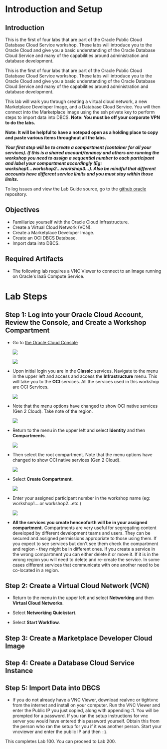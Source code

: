# Introduction and Setup

## Introduction

This is the first of four labs that are part of the Oracle Public Cloud Database Cloud Service workshop. These labs will introduce you to the Oracle Cloud and give you a basic understanding of the Oracle Database Cloud Service and many of the capabilities around administration and database development.  

This is the first of four labs that are part of the Oracle Public Cloud Database Cloud Service workshop. These labs will introduce you to the Oracle Cloud and give you a basic understanding of the Oracle Database Cloud Service and many of the capabilities around administration and database development.  

This lab will walk you through creating a virtual cloud network, a new Marketplace Developer Image, and a Database Cloud Service.  You will then connect into the Marketplace image using the ssh private key to perform steps to import data into DBCS.  **Note: You must be off your corporate VPN to do the labs.**

**Note:  It will be helpful to have a notepad open as a holding place to copy and paste various items throughout all the labs.** 

***Your first step will be to create a compartment (container for all your services).  If this is a shared account/tenancy and others are running the workshop you need to assign a sequential number to each participant and label your compartment accordingly (Eg: workshop1...workshop2...workshop3...).  Also be mindful that different accounts have different service limits and you must stay within those limits.***

To log issues and view the Lab Guide source, go to the [github oracle](https://github.com/oracle/learning-library/tree/master/workshops/dbcs-dba-oci) repository.

## Objectives

-	Familiarize yourself with the Oracle Cloud Infrastructure.
-	Create a Virtual Cloud Network (VCN).
-	Create a Marketplace Developer Image.
-   Create an OCI DBCS Database.
-   Import data into DBCS.

## Required Artifacts

-   The following lab requires a VNC Viewer to connect to an Image running on Oracle's IaaS Compute Service.

# Lab Steps

## **Step 1**:  Log into your Oracle Cloud Account, Review the Console, and Create a Workshop Compartment

- Go to [the Oracle Cloud Console](https://www.oracle.com/cloud/sign-in.html)

	![](images/1/002.png)

	![](images/1/003.png)

-	Upon initial login you are in the **Classic** services.  Navigate to the menu in the upper left and access and access the **Infrastructure** menu.  This will take you to the **OCI** services.   All the services used in this workshop are OCI Services.

	![](images/1/004.png)

- Note that the menu options have changed to show OCI native services (Gen 2 Cloud). Take note of the region.  

	![](images/1/008.png)

- Return to the menu in the upper left and select **Identity** and then **Compartments**.  

	![](images/1/009.png)

- Then select the root compartment.  Note that the menu options have changed to show OCI native services (Gen 2 Cloud).  

	![](images/1/005.png)

- Select **Create Compartment**.

	![](images/1/006.png)

- Enter your assigned participant number in the workshop name (eg: workshop1....or workshop2...etc.)

	![](images/1/007.png)

- **All the services you create henceoforth will be in your assigned compartment.**  Compartments are very useful for segregating content developed by different development teams and users.  They can be secured and assigned permissions appropriate to those using them.  If you expect to see services but don't see them check the compartment and region - they might be in different ones.  If you create a service in the wrong compartment you can either delete it or move it.  If it is in the wrong region you will need to delete and re-create the service.  In some cases different services that communicate with one another need to be co-located in a region.

## **Step 2**:  Create a Virtual Cloud Network (VCN)

- Return to the menu in the upper left and select **Networking** and then **Virtual Cloud Networks**.  



- Select **Networking Quickstart**.



- Select **Start Workflow**.


## **Step 3**:  Create a Marketplace Developer Cloud Image

## **Step 4**:  Create a Database Cloud Service Instance

## **Step 5**:  Import Data into DBCS

-	If you do not already have a VNC Viewer, download realvnc or tightvnc from the internet and install on your computer. Run the VNC Viewer and enter the Public IP you just copied, along with appending :1. You will be prompted for a password.  If you ran the setup instructions for vnc server you would have entered this password yourself.  Obtain this from the person who ran the setup for you if it was another person.  Start your vncviewer and enter the public IP and then `:1`.



This completes Lab 100.  You can proceed to Lab 200.